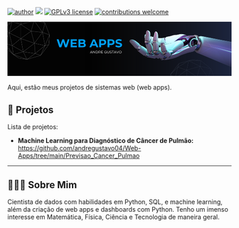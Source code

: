 [![author](https://img.shields.io/badge/author-andregustavo-red.svg)](https://www.linkedin.com/in/andr%C3%A9-gustavo-lopes-984bb119a/) [![](https://img.shields.io/badge/python-3.7+-blue.svg)](https://www.python.org/downloads/release/python-365/) [![GPLv3 license](https://img.shields.io/badge/License-GPLv3-blue.svg)](http://perso.crans.org/besson/LICENSE.html) [![contributions welcome](https://img.shields.io/badge/contributions-welcome-brightgreen.svg?style=flat)](https://github.com/andregustavo04)
<p>
  <img src="/Img/web_apps.png">
</p

---
Aqui, estão meus projetos de sistemas web (web apps).

## 🧪 Projetos
Lista de projetos:

* **Machine Learning para Diagnóstico de Câncer de Pulmão:** https://github.com/andregustavo04/Web-Apps/tree/main/Previsao_Cancer_Pulmao

---
## 🙋🏼‍♂️ Sobre Mim
Cientista de dados com habilidades  em Python, SQL, e machine learning, além da criação de web apps e dashboards com Python. Tenho um imenso interesse em Matemática, 
Física, Ciência e Tecnologia de maneira geral. 
